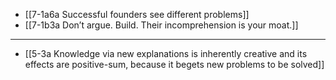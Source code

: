 - [[7-1a6a Successful founders see different problems]]
- [[7-1b3a Don’t argue. Build. Their incomprehension is your moat.]]
---
- [[5-3a Knowledge via new explanations is inherently creative and its effects are positive-sum, because it begets new problems to be solved]]
